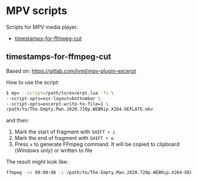# MPV scripts

Scripts for MPV media player.

<!-- MarkdownTOC -->

- [timestamps-for-ffmpeg-cut](#timestamps-for-ffmpeg-cut)

<!-- /MarkdownTOC -->

## timestamps-for-ffmpeg-cut

Based on: https://gitlab.com/lvml/mpv-plugin-excerpt

How to use the script:

``` sh
$ mpv --script=/path/to/excerpt.lua -fs \
--script-opts=osc-layout=bottombar \
--script-opts=excerpt-write-to-file=1 \
/path/to/The.Empty.Man.2020.720p.WEBRip.X264-DEFLATE.mkv
```

and then:

1. Mark the start of fragment with `SHIFT + i`
2. Mark the end of fragment with `SHIFT + o`
3. Press `x` to generate FFmpeg command. It will be copied to clipboard (*Windows only*) or written to file

The result might look like:

``` sh
ffmpeg -ss 00:00:06 -i /path/to/The.Empty.Man.2020.720p.WEBRip.X264-DEFLATE.mkv -t 11.325 /path/to/The.Empty.Man.2020.720p.WEBRip.X264-DEFLATE-cut.mp4
```
